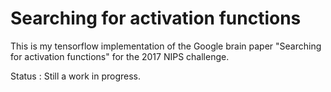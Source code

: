 # Searching for activation functions 

This is my tensorflow implementation of the Google brain paper "Searching for activation functions" for the 2017 NIPS challenge. 

Status : Still a work in progress.

